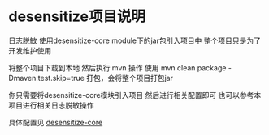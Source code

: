 # desensitize项目说明
日志脱敏 使用desensitize-core module下的jar包引入项目中 整个项目只是为了开发维护使用 

将整个项目下载到本地 然后执行 mvn 操作
使用  mvn clean package -Dmaven.test.skip=true 打包，会将整个项目打包jar

你只需要将desensitize-core模块引入项目 然后进行相关配置即可 也可以参考本项目进行相关日志脱敏操作

具体配置见 [desensitize-core](desensitize-core/README.md) 